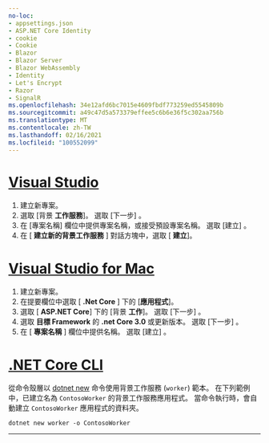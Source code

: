 ```yaml
---
no-loc:
- appsettings.json
- ASP.NET Core Identity
- cookie
- Cookie
- Blazor
- Blazor Server
- Blazor WebAssembly
- Identity
- Let's Encrypt
- Razor
- SignalR
ms.openlocfilehash: 34e12afd6bc7015e4609fbdf773259ed5545809b
ms.sourcegitcommit: a49c47d5a573379effee5c6b6e36f5c302aa756b
ms.translationtype: MT
ms.contentlocale: zh-TW
ms.lasthandoff: 02/16/2021
ms.locfileid: "100552099"
---
```

# <a name="visual-studio"></a>[Visual Studio](#tab/visual-studio)

1. 建立新專案。
1. 選取 [背景 **工作服務**]。 選取 [下一步] 。
1. 在 [專案名稱] 欄位中提供專案名稱，或接受預設專案名稱。 選取 [建立]  。
1. 在 [ **建立新的背景工作服務** ] 對話方塊中，選取 [ **建立**]。

# <a name="visual-studio-for-mac"></a>[Visual Studio for Mac](#tab/visual-studio-mac)

1. 建立新專案。
1. 在提要欄位中選取 [ **.Net Core** ] 下的 [**應用程式**]。
1. 選取 [ **ASP.NET Core**] 下的 [背景 **工作**]。 選取 [下一步] 。
1. 選取 **目標 Framework** 的 **.net Core 3.0** 或更新版本。 選取 [下一步] 。
1. 在 [ **專案名稱** ] 欄位中提供名稱。 選取 [建立]  。

# <a name="net-core-cli"></a>[.NET Core CLI](#tab/netcore-cli)

從命令殼層以 [dotnet new](/dotnet/core/tools/dotnet-new) 命令使用背景工作服務 (`worker`) 範本。 在下列範例中，已建立名為 `ContosoWorker` 的背景工作服務應用程式。 當命令執行時，會自動建立 `ContosoWorker` 應用程式的資料夾。

```dotnetcli
dotnet new worker -o ContosoWorker
```

---
